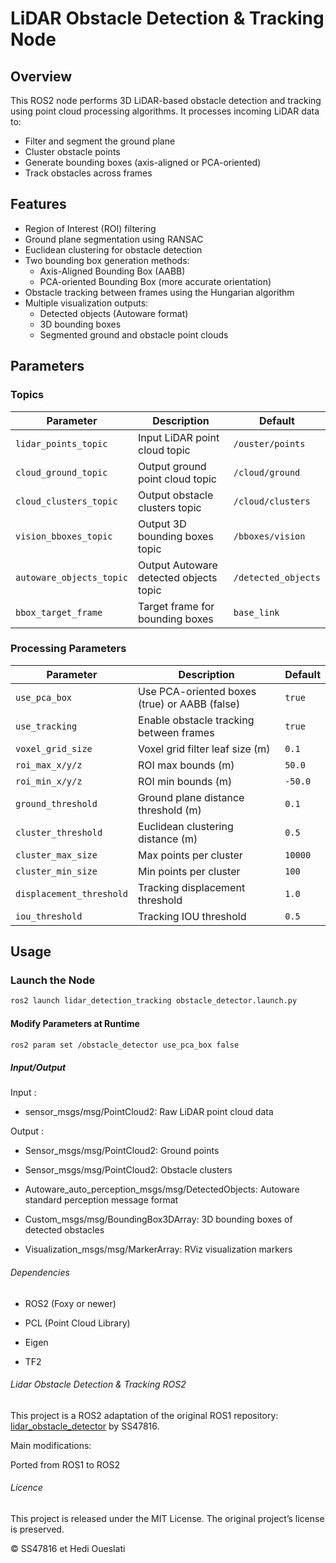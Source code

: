 # LiDAR Obstacle Detection & Tracking Node

## Overview

This ROS2 node performs 3D LiDAR-based obstacle detection and tracking using point cloud processing algorithms. It processes incoming LiDAR data to:

- Filter and segment the ground plane
- Cluster obstacle points
- Generate bounding boxes (axis-aligned or PCA-oriented)
- Track obstacles across frames

## Features

- Region of Interest (ROI) filtering
- Ground plane segmentation using RANSAC
- Euclidean clustering for obstacle detection
- Two bounding box generation methods:
  - Axis-Aligned Bounding Box (AABB)
  - PCA-oriented Bounding Box (more accurate orientation)
- Obstacle tracking between frames using the Hungarian algorithm
- Multiple visualization outputs:
  - Detected objects (Autoware format)
  - 3D bounding boxes
  - Segmented ground and obstacle point clouds

## Parameters

### Topics

| Parameter               | Description                            | Default              |
|------------------------|----------------------------------------|----------------------|
| `lidar_points_topic`   | Input LiDAR point cloud topic          | `/ouster/points`     |
| `cloud_ground_topic`   | Output ground point cloud topic        | `/cloud/ground`      |
| `cloud_clusters_topic` | Output obstacle clusters topic         | `/cloud/clusters`    |
| `vision_bboxes_topic`  | Output 3D bounding boxes topic         | `/bboxes/vision`     |
| `autoware_objects_topic` | Output Autoware detected objects topic | `/detected_objects` |
| `bbox_target_frame`    | Target frame for bounding boxes        | `base_link`          |

### Processing Parameters

| Parameter               | Description                                      | Default    |
|------------------------|--------------------------------------------------|------------|
| `use_pca_box`          | Use PCA-oriented boxes (true) or AABB (false)   | `true`     |
| `use_tracking`         | Enable obstacle tracking between frames         | `true`     |
| `voxel_grid_size`      | Voxel grid filter leaf size (m)                 | `0.1`      |
| `roi_max_x/y/z`        | ROI max bounds (m)                              | `50.0`     |
| `roi_min_x/y/z`        | ROI min bounds (m)                              | `-50.0`    |
| `ground_threshold`     | Ground plane distance threshold (m)             | `0.1`      |
| `cluster_threshold`    | Euclidean clustering distance (m)               | `0.5`      |
| `cluster_max_size`     | Max points per cluster                          | `10000`    |
| `cluster_min_size`     | Min points per cluster                          | `100`      |
| `displacement_threshold` | Tracking displacement threshold               | `1.0`      |
| `iou_threshold`        | Tracking IOU threshold                          | `0.5`      |

## Usage

### Launch the Node

```bash
ros2 launch lidar_detection_tracking obstacle_detector.launch.py
```

#### Modify Parameters at Runtime
```bash
ros2 param set /obstacle_detector use_pca_box false

```




##### Input/Output

Input :

- sensor_msgs/msg/PointCloud2: Raw LiDAR point cloud data

Output :

- Sensor_msgs/msg/PointCloud2: Ground points

- Sensor_msgs/msg/PointCloud2: Obstacle clusters

- Autoware_auto_perception_msgs/msg/DetectedObjects: Autoware standard perception message format

- Custom_msgs/msg/BoundingBox3DArray: 3D bounding boxes of detected obstacles 

- Visualization_msgs/msg/MarkerArray: RViz visualization markers

###### Dependencies
- ROS2 (Foxy or newer)

- PCL (Point Cloud Library)

- Eigen

- TF2

###### Lidar Obstacle Detection & Tracking ROS2

This project is a ROS2 adaptation of the original ROS1 repository:
[lidar_obstacle_detector](https://github.com/SS47816/lidar_obstacle_detector) by SS47816.

Main modifications:

Ported from ROS1 to ROS2

###### Licence

This project is released under the MIT License. The original project’s license is preserved.

© SS47816 et Hedi Oueslati
